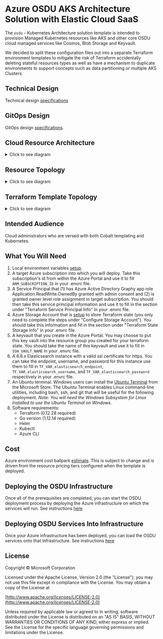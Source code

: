 # Azure OSDU AKS Architecture Solution with Elastic Cloud SaaS

The `osdu` - Kubernetes Architecture solution template is intended to provision Managed Kubernetes resources like AKS and other core OSDU cloud managed services like Cosmos, Blob Storage and Keyvault. 

We decided to split these configuration files out into a separate Terraform environment templates to mitigate the risk of Terraform accidentally deleting stateful resources types as well as have a mechanism to duplicate environments to support concepts such as data partitioning or multiple AKS Clusters.


## Technical Design
Technical design [specifications](docs/aks-environment.md)

## GitOps Design
GitOps design [specifications](../../../docs/osdu/GITOPS_DESIGN.md).

## Cloud Resource Architecture
<details>
  <summary>Click to see diagram</summary>

  ![Architecture](./docs/images/architecture.png "Architecture")

</details>

## Resource Topology

<details>
  <summary>Click to see diagram</summary>

![Resource Topology](./docs/images/topology.png "Resource Topology")

</details>

## Terraform Template Topology
<details>
  <summary>Click to see diagram</summary>

![Template Topology](./docs/images/template.png "Terraform Template Topology")

</details>

## Intended Audience

Cloud administrators who are versed with both Cobalt templating and Kubernetes.

## What You Will Need
1. Local environment variables [setup](docs/setup-environment-variables.md).
1. A target Azure subscription into which you will deploy. Take this subscription's id from within the Azure Portal and use it to fill `ARM_SUBSCRIPTION_ID` in your .envrc file.
1. A Service Principal that (1) has Azure Active Directory Graphy app role Application.ReadWrite.OwnedBy granted with admin consent and (2) is granted owner level role assignment in target subscription. You should then take this service principal information and use it to fill in the section under "Terraform Service Principal Info" in your .envrc file.
1. Azure Storage Account that is [setup](https://docs.microsoft.com/en-us/azure/terraform/terraform-backend) to store Terraform state (you only need to complete the steps under "Configure Storage Account"). You should take this information and fill in the section under "Terraform State Storage Info" in your .envrc file.
1. A keyvault that you create in the Azure Portal. You may choose to put this key vault into the resource group you created for your terraform state. You should take the name of this keyvault and use it to fill in `SSH_VAULT_NAME` in your .envrc file. 
1. A 6.8.x Elasticsearch instance with a valid ssl certificate for https. You can take the endpoint, username, and password for this instance use them to fill in `TF_VAR_elasticsearch_endpoint`, `TF_VAR_elasticsearch_username`, and `TF_VAR_elasticsearch_password` respectively in your .envrc file.
1. An Ubuntu terminal. Windows users can install the [Ubuntu Terminal](https://www.microsoft.com/store/productId/9NBLGGH4MSV6) from the Microsoft Store. The Ubuntu Terminal enables Linux command-line utilities, including bash, ssh, and git that will be useful for the following deployment. _Note: You will need the Windows Subsystem for Linux installed to use the Ubuntu Terminal on Windows_.
1. Software requirements:
    * Terraform (0.12.28 required)
    * Go version (1.12.14 required)
    * Helm
    * Kubectl
    * Azure CLI


## Cost
Azure environment cost ballpark [estimate](https://azure.microsoft.com/en-us/pricing/calculator/?shared-estimate=61d8d0ef1644470c9c23d6d51796b4b7). This is subject to change and is driven from the resource pricing tiers configured when the template is deployed.
## Deploying the OSDU Infrastructure
Once all of the prerequisites are completed, you can start the OSDU deployment process by deploying the Azure infrastructure on which the services will run. See instructions [here](docs/infrastructure-instructions.md)

## Deploying OSDU Services Into Infrastructure
Once your Azure infrastructure has been deployed, you can load the OSDU services onto that infrastructure. See instructions [here](docs/service-instructions.md)

## License
Copyright © Microsoft Corporation

Licensed under the Apache License, Version 2.0 (the "License");
you may not use this file except in compliance with the License.
You may obtain a copy of the License at 

[http://www.apache.org/licenses/LICENSE-2.0](http://www.apache.org/licenses/LICENSE-2.0)

Unless required by applicable law or agreed to in writing, software
distributed under the License is distributed on an "AS IS" BASIS,
WITHOUT WARRANTIES OR CONDITIONS OF ANY KIND, either express or implied.
See the License for the specific language governing permissions and
limitations under the License.